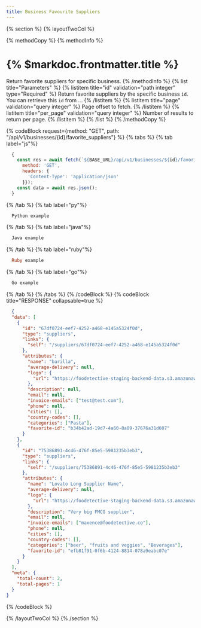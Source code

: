 ```yaml
---
title: Business Favourite Suppliers
---
```

{% section %}
{% layoutTwoCol %}

{% methodCopy %}
{% methodInfo %}
  # {% $markdoc.frontmatter.title %}
  Return favorite suppliers for specific business.
{% /methodInfo %}
{% list title="Parameters" %}
  {% listitem title="id" validation="path integer" type="Required" %}
  Return favorite suppliers by the specific business `id`. You can retrieve this `id` from ...
  {% /listitem %}
  {% listitem title="page" validation="query integer" %}
  Page offset to fetch.
  {% /listitem %}
  {% listitem title="per_page" validation="query integer" %}
  Number of results to return per page.
  {% /listitem %}
{% /list %}
{% /methodCopy %}

{% codeBlock request={method: "GET", path: "/api/v1/businesses/{id}/favorite_suppliers"} %}
{% tabs %}
  {% tab label="js"%}
  ```js
    {
      const res = await fetch(`${BASE_URL}/api/v1/businesses/${id}/favorite_suppliers`, {
        method: 'GET',
        headers: {
          'Content-Type': 'application/json'
        }});
      const data = await res.json();
    }
  ```
  {% /tab %}
  {% tab label="py"%}
  ```py
    Python example
  ```
  {% /tab %}
  {% tab label="java"%}
  ```java
    Java example
  ```
  {% /tab %}
  {% tab label="ruby"%}
  ```ruby
    Ruby example
  ```
  {% /tab %}
  {% tab label="go"%}
  ```go
    Go example
  ```
  {% /tab %}
{% /tabs %}
{% /codeBlock %}
{% codeBlock title="RESPONSE" collapsable=true %}
  ```json
    {
    "data": [
      {
        "id": "67df0724-eef7-4252-a468-e145a5324f0d",
        "type": "suppliers",
        "links": {
          "self": "/suppliers/67df0724-eef7-4252-a468-e145a5324f0d"
        },
        "attributes": {
          "name": "barilla",
          "average-delivery": null,
          "logo": {
            "url": "https://foodetective-staging-backend-data.s3.amazonaws.com/uploads/supplier/logo/67df0724-eef7-4252-a468-e145a5324f0d/2d88b1f0-a19b-4190-8b39-bac843e363b3.png"
          },
          "description": null,
          "email": null,
          "invoice-emails": ["test@test.com"],
          "phone": null,
          "cities": [],
          "country-codes": [],
          "categories": ["Pasta"],
          "favorite-id": "b34b42ad-19d7-4a60-8a89-37676a31d607"
        }
      },
      {
        "id": "75386891-4c46-476f-85e5-5981235b3eb3",
        "type": "suppliers",
        "links": {
          "self": "/suppliers/75386891-4c46-476f-85e5-5981235b3eb3"
        },
        "attributes": {
          "name": "Lovato Long Supplier Name",
          "average-delivery": null,
          "logo": {
            "url": "https://foodetective-staging-backend-data.s3.amazonaws.com/uploads/supplier/logo/75386891-4c46-476f-85e5-5981235b3eb3/54e61465-f620-480a-99f4-3a23c58096b9.png"
          },
          "description": "Very big FMCG supplier",
          "email": null,
          "invoice-emails": ["maxence@foodetective.co"],
          "phone": null,
          "cities": [],
          "country-codes": [],
          "categories": ["beer", "fruits and veggies", "Beverages"],
          "favorite-id": "efb81f91-0f6b-4124-8814-078a9eabc07e"
        }
      }
    ],
    "meta": {
      "total-count": 2,
      "total-pages": 1
    }
  }
  ```
{% /codeBlock %}

{% /layoutTwoCol %}
{% /section %}
